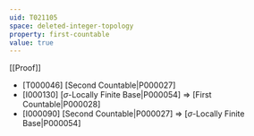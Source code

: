 ```yaml
---
uid: T021105
space: deleted-integer-topology
property: first-countable
value: true
---
```

[[Proof]]

* [T000046] [Second Countable|P000027]
* [I000130] [$\sigma$-Locally Finite Base|P000054] => [First Countable|P000028]
* [I000090] [Second Countable|P000027] => [$\sigma$-Locally Finite Base|P000054]

